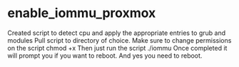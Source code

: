 # enable_iommu_proxmox
Created script to detect cpu and apply the appropriate entries to grub and modules
Pull script to directory of choice. Make sure to change permissions on the script
chmod +x
Then just run the script 
./iommu
Once completed it will prompt you if you want to reboot. And yes you need to reboot. 
